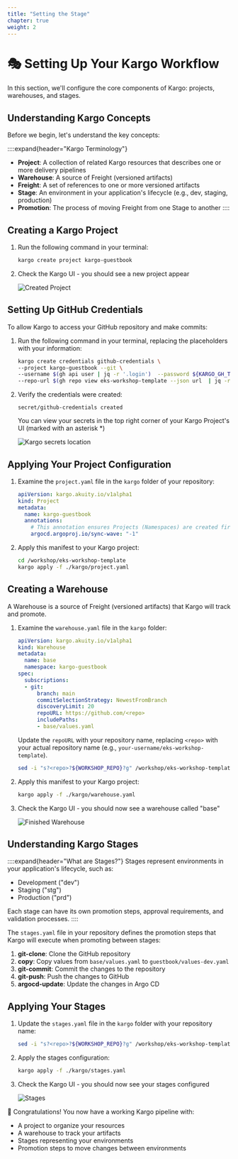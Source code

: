 ```yaml
---
title: "Setting the Stage"
chapter: true
weight: 2
---
```


# 🎭 Setting Up Your Kargo Workflow

In this section, we'll configure the core components of Kargo: projects, warehouses, and stages.

## Understanding Kargo Concepts

Before we begin, let's understand the key concepts:

::::expand{header="Kargo Terminology"}
- **Project**: A collection of related Kargo resources that describes one or more delivery pipelines
- **Warehouse**: A source of Freight (versioned artifacts)
- **Freight**: A set of references to one or more versioned artifacts
- **Stage**: An environment in your application's lifecycle (e.g., dev, staging, production)
- **Promotion**: The process of moving Freight from one Stage to another
::::

## Creating a Kargo Project

1. Run the following command in your terminal:

   ```bash
   kargo create project kargo-guestbook
   ```

2. Check the Kargo UI - you should see a new project appear
   
   ![Created Project](/images/kargosavedproject.png)

## Setting Up GitHub Credentials

To allow Kargo to access your GitHub repository and make commits:

1. Run the following command in your terminal, replacing the placeholders with your information:

   ```bash
   kargo create credentials github-credentials \
   --project kargo-guestbook --git \
   --username $(gh api user | jq -r '.login')  --password ${KARGO_GH_TOKEN} \
   --repo-url $(gh repo view eks-workshop-template --json url  | jq -r .url)
   ```

2. Verify the credentials were created:

   ```
   secret/github-credentials created
   ```

   You can view your secrets in the top right corner of your Kargo Project's UI (marked with an asterisk *)
   
   ![Kargo secrets location](/images/KargoSecrets.png)

## Applying Your Project Configuration

1. Examine the `project.yaml` file in the `kargo` folder of your repository:

   ```yaml
   apiVersion: kargo.akuity.io/v1alpha1
   kind: Project
   metadata:
     name: kargo-guestbook
     annotations:
       # This annotation ensures Projects (Namespaces) are created first when deployed via Argo CD
       argocd.argoproj.io/sync-wave: "-1"
   ```

2. Apply this manifest to your Kargo project:

   ```bash
   cd /workshop/eks-workshop-template
   kargo apply -f ./kargo/project.yaml
   ```

## Creating a Warehouse

A Warehouse is a source of Freight (versioned artifacts) that Kargo will track and promote.

1. Examine the `warehouse.yaml` file in the `kargo` folder:

   ```yaml
   apiVersion: kargo.akuity.io/v1alpha1
   kind: Warehouse
   metadata:
     name: base
     namespace: kargo-guestbook
   spec:
     subscriptions:
     - git:
         branch: main
         commitSelectionStrategy: NewestFromBranch
         discoveryLimit: 20
         repoURL: https://github.com/<repo>
         includePaths:
         - base/values.yaml
   ```
   
   Update the `repoURL` with your repository name, replacing `<repo>` with your actual repository name (e.g., `your-username/eks-workshop-template`).
   
   ```bash
   sed -i "s?<repo>?${WORKSHOP_REPO}?g" /workshop/eks-workshop-template/kargo/warehouse.yaml
   ```

2. Apply this manifest to your Kargo project:

   ```bash
   kargo apply -f ./kargo/warehouse.yaml
   ```

3. Check the Kargo UI - you should now see a warehouse called "base"
   
   ![Finished Warehouse](/images/finishedwarehouse.png)

## Understanding Kargo Stages

::::expand{header="What are Stages?"}
Stages represent environments in your application's lifecycle, such as:
- Development ("dev")
- Staging ("stg")
- Production ("prd")

Each stage can have its own promotion steps, approval requirements, and validation processes.
::::

The `stages.yaml` file in your repository defines the promotion steps that Kargo will execute when promoting between stages:

1. **git-clone**: Clone the GitHub repository
2. **copy**: Copy values from `base/values.yaml` to `guestbook/values-dev.yaml`
3. **git-commit**: Commit the changes to the repository
4. **git-push**: Push the changes to GitHub
5. **argocd-update**: Update the changes in Argo CD

## Applying Your Stages

1. Update the `stages.yaml` file in the `kargo` folder with your repository name:

   ```bash
   sed -i "s?<repo>?${WORKSHOP_REPO}?g" /workshop/eks-workshop-template/kargo/stages.yaml
   ```

2. Apply the stages configuration:

   ```bash
   kargo apply -f ./kargo/stages.yaml
   ```

3. Check the Kargo UI - you should now see your stages configured
   
   ![Stages](/images/KargoIndex.png)

🎉 Congratulations! You now have a working Kargo pipeline with:
- A project to organize your resources
- A warehouse to track your artifacts
- Stages representing your environments
- Promotion steps to move changes between environments
